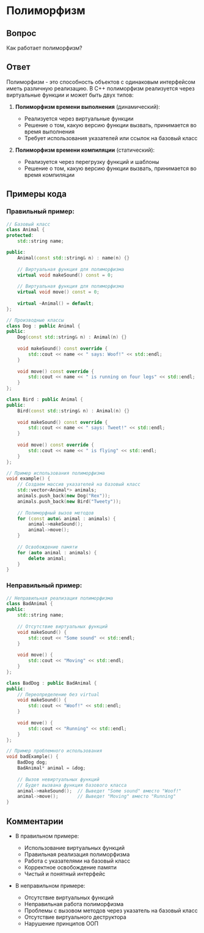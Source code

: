 # Полиморфизм

## Вопрос
Как работает полиморфизм?

## Ответ
Полиморфизм - это способность объектов с одинаковым интерфейсом иметь различную реализацию. В C++ полиморфизм реализуется через виртуальные функции и может быть двух типов:

1. **Полиморфизм времени выполнения** (динамический):
   - Реализуется через виртуальные функции
   - Решение о том, какую версию функции вызвать, принимается во время выполнения
   - Требует использования указателей или ссылок на базовый класс

2. **Полиморфизм времени компиляции** (статический):
   - Реализуется через перегрузку функций и шаблоны
   - Решение о том, какую версию функции вызвать, принимается во время компиляции

## Примеры кода

### Правильный пример:
```cpp
// Базовый класс
class Animal {
protected:
    std::string name;

public:
    Animal(const std::string& n) : name(n) {}
    
    // Виртуальная функция для полиморфизма
    virtual void makeSound() const = 0;
    
    // Виртуальная функция для полиморфизма
    virtual void move() const = 0;
    
    virtual ~Animal() = default;
};

// Производные классы
class Dog : public Animal {
public:
    Dog(const std::string& n) : Animal(n) {}
    
    void makeSound() const override {
        std::cout << name << " says: Woof!" << std::endl;
    }
    
    void move() const override {
        std::cout << name << " is running on four legs" << std::endl;
    }
};

class Bird : public Animal {
public:
    Bird(const std::string& n) : Animal(n) {}
    
    void makeSound() const override {
        std::cout << name << " says: Tweet!" << std::endl;
    }
    
    void move() const override {
        std::cout << name << " is flying" << std::endl;
    }
};

// Пример использования полиморфизма
void example() {
    // Создаем массив указателей на базовый класс
    std::vector<Animal*> animals;
    animals.push_back(new Dog("Rex"));
    animals.push_back(new Bird("Tweety"));
    
    // Полиморфный вызов методов
    for (const auto& animal : animals) {
        animal->makeSound();
        animal->move();
    }
    
    // Освобождение памяти
    for (auto animal : animals) {
        delete animal;
    }
}
```

### Неправильный пример:
```cpp
// Неправильная реализация полиморфизма
class BadAnimal {
public:
    std::string name;
    
    // Отсутствие виртуальных функций
    void makeSound() {
        std::cout << "Some sound" << std::endl;
    }
    
    void move() {
        std::cout << "Moving" << std::endl;
    }
};

class BadDog : public BadAnimal {
public:
    // Переопределение без virtual
    void makeSound() {
        std::cout << "Woof!" << std::endl;
    }
    
    void move() {
        std::cout << "Running" << std::endl;
    }
};

// Пример проблемного использования
void badExample() {
    BadDog dog;
    BadAnimal* animal = &dog;
    
    // Вызов невиртуальных функций
    // Будет вызвана функция базового класса
    animal->makeSound();  // Выведет "Some sound" вместо "Woof!"
    animal->move();       // Выведет "Moving" вместо "Running"
}
```

## Комментарии
- В правильном примере:
  - Использование виртуальных функций
  - Правильная реализация полиморфизма
  - Работа с указателями на базовый класс
  - Корректное освобождение памяти
  - Чистый и понятный интерфейс

- В неправильном примере:
  - Отсутствие виртуальных функций
  - Неправильная работа полиморфизма
  - Проблемы с вызовом методов через указатель на базовый класс
  - Отсутствие виртуального деструктора
  - Нарушение принципов ООП 